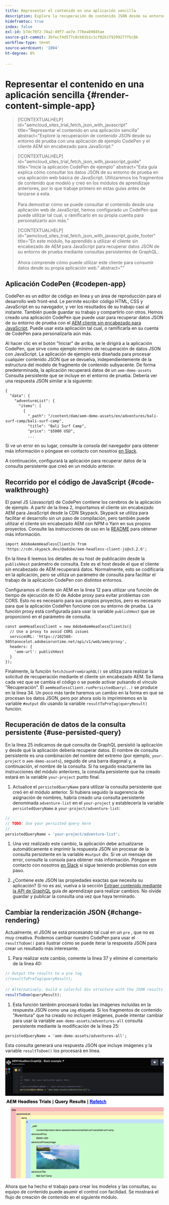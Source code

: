 ```yaml
---
title: Representar el contenido en una aplicación sencilla
description: Explore la recuperación de contenido JSON desde su entorno de prueba con una aplicación de ejemplo CodePen y el cliente AEM sin encabezado para JavaScript.
hidefromtoc: true
index: false
exl-id: b7dc70f2-74a2-49f7-ae7e-776eab9845ae
source-git-commit: 3bfecf4d577c8cb81b1c1cf02b1f9299277fbc8b
workflow-type: tm+mt
source-wordcount: '1004'
ht-degree: 0%

---
```



# Representar el contenido en una aplicación sencilla {#render-content-simple-app}

>[!CONTEXTUALHELP]
>id="aemcloud_sites_trial_fetch_json_with_javascript"
>title="Representar el contenido en una aplicación sencilla"
>abstract="Explore la recuperación de contenido JSON desde su entorno de prueba con una aplicación de ejemplo CodePen y el cliente AEM sin encabezado para JavaScript."

>[!CONTEXTUALHELP]
>id="aemcloud_sites_trial_fetch_json_with_javascript_guide"
>title="Inicie la aplicación CodePen de ejemplo"
>abstract="Esta guía explica cómo consultar los datos JSON de su entorno de prueba en una aplicación web básica de JavaScript. Utilizaremos los fragmentos de contenido que modeló y creó en los módulos de aprendizaje anteriores, por lo que trabaje primero en estas guías antes de lanzarse a esta.<br><br>Para demostrar cómo se puede consultar el contenido desde una aplicación web de JavaScript, hemos configurado un CodePen que puede utilizar tal cual, o ramificarlo en su propia cuenta para personalizarlo aún más."

>[!CONTEXTUALHELP]
>id="aemcloud_sites_trial_fetch_json_with_javascript_guide_footer"
>title="En este módulo, ha aprendido a utilizar el cliente sin encabezado de AEM para JavaScript para recuperar datos JSON de su entorno de prueba mediante consultas persistentes de GraphQL.<br><br>Ahora comprende cómo puede utilizar este cliente para consumir datos desde su propia aplicación web."
>abstract=""

## Aplicación CodePen {#codepen-app}

CodePen es un editor de código en línea y un área de reproducción para el desarrollo web front-end. Le permite escribir código HTML, CSS y JavaScript en su navegador, y ver los resultados de su trabajo casi al instante. También puede guardar su trabajo y compartirlo con otros. Hemos creado una aplicación CodePen que puede usar para recuperar datos JSON de su entorno de prueba con el [AEM cliente sin encabezado para JavaScript](https://github.com/adobe/aem-headless-client-js). Puede usar esta aplicación tal cual, o ramificarla en su cuenta de CodePen para personalizarla aún más.

Al hacer clic en el botón &quot;Iniciar&quot; de arriba, se le dirigirá a la aplicación CodePen, que sirve como ejemplo mínimo de recuperación de datos JSON con JavaScript. La aplicación de ejemplo está diseñada para procesar cualquier contenido JSON que se devuelva, independientemente de la estructura del modelo de fragmento de contenido subyacente. De forma predeterminada, la aplicación recuperará datos de un `aem-demo-assets` Consulta persistente que se incluye en el entorno de prueba. Debería ver una respuesta JSON similar a la siguiente:

```
{
  "data": {
    "adventureList": {
      "items": [
        {
          "_path": "/content/dam/aem-demo-assets/en/adventures/bali-surf-camp/bali-surf-camp",
          "title": "Bali Surf Camp",
          "price": "$5000 USD",
          ...
```

Si ve un error en su lugar, consulte la consola del navegador para obtener más información o póngase en contacto con nosotros [en Slack](https://adobe-dx-support.slack.com).

A continuación, configurará la aplicación para recuperar datos de la consulta persistente que creó en un módulo anterior.

## Recorrido por el código de JavaScript {#code-walkthrough}

El panel JS (Javascript) de CodePen contiene los cerebros de la aplicación de ejemplo. A partir de la línea 2, importamos el cliente sin encabezado AEM para JavaScript desde la CDN Skypack. Skypack se utiliza para facilitar el desarrollo sin un paso de compilación, pero también puede utilizar el cliente sin encabezado AEM con NPM o Yarn en sus propios proyectos. Consulte las instrucciones de uso en la [README](https://github.com/adobe/aem-headless-client-js#aem-headless-client-for-javascript) para obtener más información.

```
import AdobeAemHeadlessClientJs from 'https://cdn.skypack.dev/@adobe/aem-headless-client-js@v3.2.0';
```

En la línea 6 leemos los detalles de su host de publicación desde la `publishHost` parámetro de consulta. Este es el host desde el que el cliente sin encabezado de AEM recuperará datos. Normalmente, esto se codificaría en la aplicación, pero se utiliza un parámetro de consulta para facilitar el trabajo de la aplicación CodePen con distintos entornos.

Configuramos el cliente sin AEM en la línea 12 para utilizar una función de tiempo de ejecución de IO de Adobe proxy para evitar problemas con CORS. Esto no es necesario para sus propios proyectos, pero es necesario para que la aplicación CodePen funcione con su entorno de prueba. La función proxy está configurada para usar la variable `publishHost` que se proporcionó en el parámetro de consulta.

```
const aemHeadlessClient = new AdobeAemHeadlessClientJs({
  // Use a proxy to avoid CORS issues
  serviceURL: 'https://102588-505tanocelot.adobeioruntime.net/api/v1/web/aem/proxy',
  headers: {
    'aem-url': publishHost
  }
});
```

Finalmente, la función `fetchJsonFromGraphQL()` se utiliza para realizar la solicitud de recuperación mediante el cliente sin encabezado AEM. Se llama cada vez que se cambia el código o se puede activar pulsando el vínculo &quot;Recuperación&quot;. El `aemHeadlessClient.runPersistedQuery(..)` se produce en la línea 34. Un poco más tarde haremos un cambio en la forma en que se procesan los datos JSON, pero por ahora solo lo imprimiremos en la variable `#output` div usando la variable `resultToPreTag(queryResult)` función.

## Recuperación de datos de la consulta persistente {#use-persisted-query}

En la línea 25 indicamos de qué consulta de GraphQL persistió la aplicación y desde qué la aplicación debería recuperar datos. El nombre de consulta persistente es una combinación del nombre del extremo (por ejemplo, `your-project` o `aem-demo-assets`), seguido de una barra diagonal y, a continuación, el nombre de la consulta. Si ha seguido exactamente las instrucciones del módulo anteriores, la consulta persistente que ha creado estará en la variable `your-project` punto final.

1. Actualice el `persistedQueryName` para utilizar la consulta persistente que creó en el módulo anterior. Si hubiera seguido la sugerencia de asignación de nombres, habría creado una consulta persistente denominada `adventure-list` en el `your-project` y establecería la variable `persistedQueryName` a `your-project/adventure-list`:

```javascript
//
// TODO: Use your persisted query here
//
persistedQueryName = 'your-project/adventure-list';
```

1. Una vez realizado este cambio, la aplicación debe actualizarse automáticamente e imprimir la respuesta JSON sin procesar de la consulta persistente en la variable `#output` div. Si ve un mensaje de error, consulte la consola para obtener más información. Póngase en contacto con nosotros [en Slack](https://adobe-dx-support.slack.com) si sigue teniendo problemas con este paso.

1. ¿Contiene este JSON las propiedades exactas que necesita su aplicación? Si no es así, vuelva a la sección [Extraer contenido mediante la API de GraphQL](https://experience.adobe.com/experiencemanager/learn/extract_content_using_graphql) guía de aprendizaje para realizar cambios. No olvide guardar y publicar la consulta una vez que haya terminado.

## Cambiar la renderización JSON {#change-rendering}

Actualmente, el JSON se está procesando tal cual en un `pre` , que no es muy creativa. Podemos cambiar nuestro CodePen para usar el `resultToDom()` para ilustrar cómo se puede iterar la respuesta JSON para crear un resultado más interesante.

1. Para realizar este cambio, comente la línea 37 y elimine el comentario de la línea 40:

```javascript
// Output the results to a pre tag
//resultToPreTag(queryResult);

// Alternatively, build a colorful div structure with the JSON results and render images inline
resultToDom(queryResult);
```

1. Esta función también procesará todas las imágenes incluidas en la respuesta JSON como una `img` etiqueta. Si los fragmentos de contenido &quot;Aventura&quot; que ha creado no incluyen imágenes, puede intentar cambiar para usar la variable `aem-demo-assets/adventures-all` consulta persistente mediante la modificación de la línea 25:

```
persistedQueryName = 'aem-demo-assets/adventures-all';
```

Esta consulta generará una respuesta JSON que incluye imágenes y la variable `resultToDom()` los procesará en línea.

![Resultado de la consulta adventures-all y de la función de renderización resultToDom](assets/do-not-localize/adventures-all-query-result.png)

Ahora que ha hecho el trabajo para crear los modelos y las consultas, su equipo de contenido puede asumir el control con facilidad. Se mostrará el flujo de creación de contenido en el siguiente módulo.
